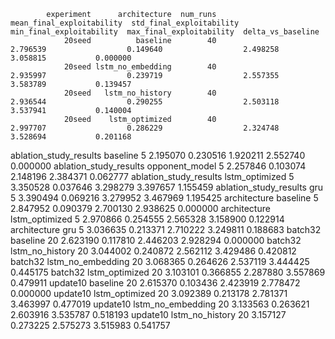             experiment      architecture  num_runs  mean_final_exploitability  std_final_exploitability  min_final_exploitability  max_final_exploitability  delta_vs_baseline
                20seed          baseline        40                   2.796539                  0.149640                  2.498258                  3.058815           0.000000
                20seed lstm_no_embedding        40                   2.935997                  0.239719                  2.557355                  3.583789           0.139457
                20seed   lstm_no_history        40                   2.936544                  0.290255                  2.503118                  3.537941           0.140004
                20seed    lstm_optimized        40                   2.997707                  0.286229                  2.324748                  3.528694           0.201168
ablation_study_results          baseline         5                   2.195070                  0.230516                  1.920211                  2.552740           0.000000
ablation_study_results    opponent_model         5                   2.257846                  0.103074                  2.148196                  2.384371           0.062777
ablation_study_results    lstm_optimized         5                   3.350528                  0.037646                  3.298279                  3.397657           1.155459
ablation_study_results               gru         5                   3.390494                  0.069216                  3.279952                  3.467969           1.195425
          architecture          baseline         5                   2.847952                  0.090379                  2.700130                  2.938625           0.000000
          architecture    lstm_optimized         5                   2.970866                  0.254555                  2.565328                  3.158900           0.122914
          architecture               gru         5                   3.036635                  0.213371                  2.710222                  3.249811           0.188683
               batch32          baseline        20                   2.623190                  0.117810                  2.446203                  2.928294           0.000000
               batch32   lstm_no_history        20                   3.044002                  0.240872                  2.562112                  3.429486           0.420812
               batch32 lstm_no_embedding        20                   3.068365                  0.264626                  2.537119                  3.444425           0.445175
               batch32    lstm_optimized        20                   3.103101                  0.366855                  2.287880                  3.557869           0.479911
              update10          baseline        20                   2.615370                  0.103436                  2.423919                  2.778472           0.000000
              update10    lstm_optimized        20                   3.092389                  0.213178                  2.781371                  3.463997           0.477019
              update10 lstm_no_embedding        20                   3.133563                  0.263621                  2.603916                  3.535787           0.518193
              update10   lstm_no_history        20                   3.157127                  0.273225                  2.575273                  3.515983           0.541757